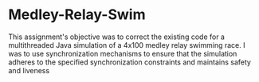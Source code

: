 # Medley-Relay-Swim
This assignment's objective was to correct the existing code for a multithreaded Java simulation of a 4x100 medley relay swimming race. I was to use synchronization mechanisms to ensure that the simulation adheres to the specified synchronization constraints and maintains safety and liveness
